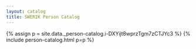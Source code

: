 ```yaml
---
layout: catalog
title: SWERIK Person Catalog
---
```

{% assign p = site.data._person-catalog.i-DXYijt8wprzTgm7zCTJYc3 %}
{% include person-catalog.html p=p %}

